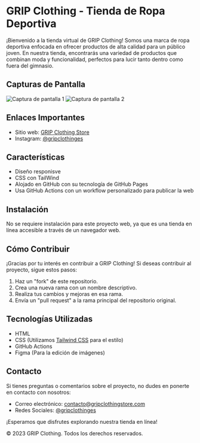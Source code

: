 # GRIP Clothing - Tienda de Ropa Deportiva

¡Bienvenido a la tienda virtual de GRIP Clothing! Somos una marca de ropa deportiva enfocada en ofrecer productos de alta calidad para un público joven. En nuestra tienda, encontrarás una variedad de productos que combinan moda y funcionalidad, perfectos para lucir tanto dentro como fuera del gimnasio.

## Capturas de Pantalla

![Captura de pantalla 1](https://i.ibb.co/gr48VGQ/Captura-de-pantalla-2023-08-20-a-las-22-15-43.png)
![Captura de pantalla 2](https://i.ibb.co/vqqBWxW/Captura-de-pantalla-2023-08-20-a-las-22-16-14.png)

## Enlaces Importantes

- Sitio web: [GRIP Clothing Store](https://www.gripclothingstore.com)
- Instagram: [@gripclothinges](https://www.instagram.com/gripclothinges/)

## Características 

- Diseño responisve
- CSS con TailWind
- Alojado en GitHub con su tecnología de GitHub Pages
- Usa GitHub Actions con un workflow personalizado para publicar la web

## Instalación

No se requiere instalación para este proyecto web, ya que es una tienda en línea accesible a través de un navegador web.

## Cómo Contribuir

¡Gracias por tu interés en contribuir a GRIP Clothing! Si deseas contribuir al proyecto, sigue estos pasos:

1. Haz un "fork" de este repositorio.
2. Crea una nueva rama con un nombre descriptivo.
3. Realiza tus cambios y mejoras en esa rama.
4. Envía un "pull request" a la rama principal del repositorio original.

## Tecnologías Utilizadas

- HTML
- CSS (Utilizamos [Tailwind CSS](https://tailwindcss.com/) para el estilo)
- GitHub Actions
- Figma (Para la edición de imágenes)

## Contacto

Si tienes preguntas o comentarios sobre el proyecto, no dudes en ponerte en contacto con nosotros:

- Correo electrónico: contacto@gripclothingstore.com
- Redes Sociales: [@gripclothinges](https://www.instagram.com/gripclothinges/)

¡Esperamos que disfrutes explorando nuestra tienda en línea!

&copy; 2023 GRIP Clothing. Todos los derechos reservados.
